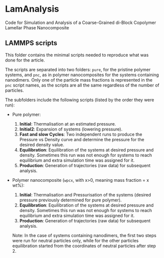 # LamAnalysis
Code for Simulation and Analysis of a Coarse-Grained di-Block Copolymer Lamellar Phase Nanocomposite

## LAMMPS scripts
This folder contains the minimal scripts needed to reproduce what was done for the article.

The scripts are separated into two folders: `pure`, for the pristine polymer systems, and `pnc`, as in polymer nanocomposites for the systems containing nanodimers.
Only one of the particle mass fractions is represented in the `pnc` script names, as the scripts are all the same regardless of the number of particles.

The subfolders include the following scripts (listed by the order they were run):

- Pure polymer:
  1. **Initial**: Thermalisation at an estimated pressure.
  2. **Initial2**: Expansion of systems (lowering pressure).
  3. **Fast and slow Cycles**: Two independent runs to produce the Pressure vs Density curve and determine the pressure for the desired density value.
  4. **Equilibration**: Equilibration of the systems at desired pressure and density. Sometimes this run was not enough for systems to reach equilibrium and extra simulation time was assigned for it.
  5. **Production**: Generation of trajectories (raw data) for subsequent analysis.

- Polymer nanocomposite (`wpcx`, with x>0, meaning mass fraction = x wt%):
  1. **Initial**: Thermalisation and Pressurisation of the systems (desired pressure previously determined for pure polymer).
  2. **Equilibration**: Equilibration of the systems at desired pressure and density. Sometimes this run was not enough for systems to reach equilibrium and extra simulation time was assigned for it.
  3. **Production**: Generation of trajectories (raw data) for subsequent analysis.

  Note: In the case of systems containing nanodimers, the first two steps were run for neutral particles only, while for the other particles equilibration started from the coordinates of neutral particles after step 2.
